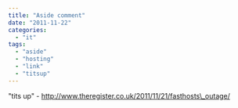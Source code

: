 ```yaml
---
title: "Aside comment"
date: "2011-11-22"
categories: 
  - "it"
tags: 
  - "aside"
  - "hosting"
  - "link"
  - "titsup"
---
```


"tits up" - http://www.theregister.co.uk/2011/11/21/fasthosts\_outage/
